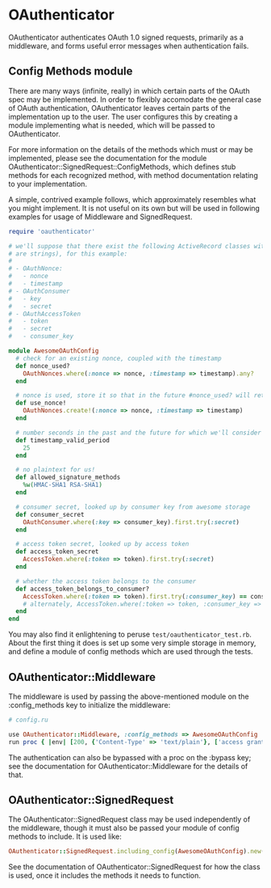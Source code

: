 # OAuthenticator

OAuthenticator authenticates OAuth 1.0 signed requests, primarily as a middleware, and forms useful error 
messages when authentication fails. 

## Config Methods module

There are many ways (infinite, really) in which certain parts of the OAuth spec may be implemented. In order 
to flexibly accomodate the general case of OAuth authentication, OAuthenticator leaves certain parts of the 
implementation up to the user. The user configures this by creating a module implementing what is needed, 
which will be passed to OAuthenticator.

For more information on the details of the methods which must or may be implemented, please see the 
documentation for the module OAuthenticator::SignedRequest::ConfigMethods, which defines stub methods for 
each recognized method, with method documentation relating to your implementation.

A simple, contrived example follows, which approximately resembles what you might implement. It is not useful 
on its own but will be used in following examples for usage of Middleware and SignedRequest. 

```ruby
require 'oauthenticator'

# we'll suppose that there exist the following ActiveRecord classes with the named attributes (all of which 
# are strings), for this example:
#
# - OAuthNonce:
#   - nonce
#   - timestamp
# - OAuthConsumer
#   - key
#   - secret
# - OAuthAccessToken
#   - token
#   - secret
#   - consumer_key

module AwesomeOAuthConfig
  # check for an existing nonce, coupled with the timestamp 
  def nonce_used?
    OAuthNonces.where(:nonce => nonce, :timestamp => timestamp).any?
  end

  # nonce is used, store it so that in the future #nonce_used? will return true correctly 
  def use_nonce!
    OAuthNonces.create!(:nonce => nonce, :timestamp => timestamp)
  end

  # number seconds in the past and the future for which we'll consider a request authentic 
  def timestamp_valid_period
    25
  end

  # no plaintext for us! 
  def allowed_signature_methods
    %w(HMAC-SHA1 RSA-SHA1)
  end

  # consumer secret, looked up by consumer key from awesome storage 
  def consumer_secret
    OAuthConsumer.where(:key => consumer_key).first.try(:secret)
  end

  # access token secret, looked up by access token 
  def access_token_secret
    AccessToken.where(:token => token).first.try(:secret)
  end

  # whether the access token belongs to the consumer 
  def access_token_belongs_to_consumer?
    AccessToken.where(:token => token).first.try(:consumer_key) == consumer_key
    # alternately, AccessToken.where(:token => token, :consumer_key => consumer_key).any?
  end
end
```

You may also find it enlightening to peruse `test/oauthenticator_test.rb`. About the first thing it does is 
set up some very simple storage in memory, and define a module of config methods which are used through the 
tests. 

## OAuthenticator::Middleware

The middleware is used by passing the above-mentioned module on the :config_methods key to  initialize the 
middleware:

```ruby
# config.ru

use OAuthenticator::Middleware, :config_methods => AwesomeOAuthConfig
run proc { |env| [200, {'Content-Type' => 'text/plain'}, ['access granted!']] }
```

The authentication can also be bypassed with a proc on the :bypass key; see the documentation for 
OAuthenticator::Middleware for the details of that. 

## OAuthenticator::SignedRequest

The OAuthenticator::SignedRequest class may be used independently of the middleware, though it must also be 
passed your module of config methods to include. It is used like:

```ruby
OAuthenticator::SignedRequest.including_config(AwesomeOAuthConfig).new(request_attributes)
```

See the documentation of OAuthenticator::SignedRequest for how the class is used, once it includes the methods 
it needs to function. 

